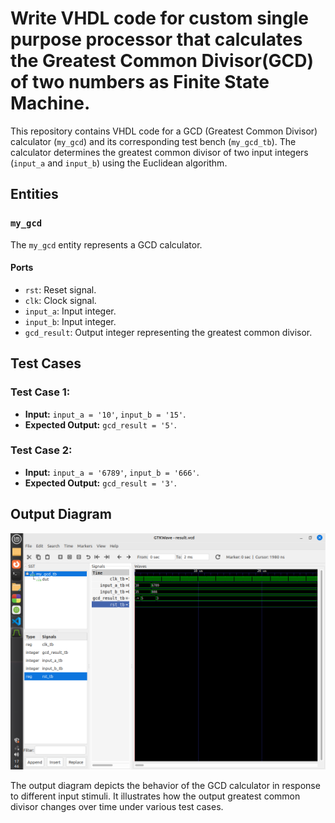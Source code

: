 # Write VHDL code for custom single purpose processor that calculates the Greatest Common Divisor(GCD) of two numbers as Finite State Machine.

This repository contains VHDL code for a GCD (Greatest Common Divisor) calculator (`my_gcd`) and its corresponding test bench (`my_gcd_tb`). The calculator determines the greatest common divisor of two input integers (`input_a` and `input_b`) using the Euclidean algorithm.

## Entities

### `my_gcd`

The `my_gcd` entity represents a GCD calculator.

#### Ports

- `rst`: Reset signal.
- `clk`: Clock signal.
- `input_a`: Input integer.
- `input_b`: Input integer.
- `gcd_result`: Output integer representing the greatest common divisor.

## Test Cases

### Test Case 1: 

- **Input:** `input_a = '10'`, `input_b = '15'`.
- **Expected Output:** `gcd_result = '5'`.

### Test Case 2: 

- **Input:** `input_a = '6789'`, `input_b = '666'`.
- **Expected Output:** `gcd_result = '3'`.

## Output Diagram

![Output Diagram](gcd.png)

The output diagram depicts the behavior of the GCD calculator in response to different input stimuli. It illustrates how the output greatest common divisor changes over time under various test cases.
